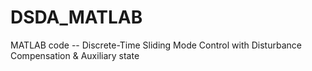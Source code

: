 # DSDA_MATLAB
 MATLAB code -- Discrete-Time Sliding Mode Control with Disturbance Compensation & Auxiliary state
